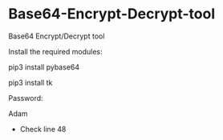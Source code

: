 # Base64-Encrypt-Decrypt-tool
Base64 Encrypt/Decrypt tool

Install the required modules:

pip3 install pybase64

pip3 install tk

Password:

Adam

- Check line 48
